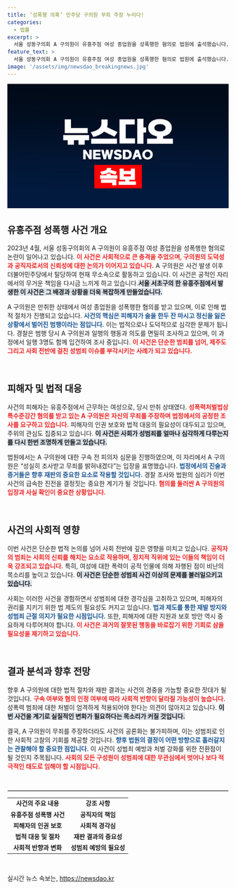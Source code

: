 ```yaml
---
title: ‘성폭행 의혹’ 민주당 구의원 무죄 주장 누리다!
categories:
  - 법률
excerpt: >
  서울 성동구의회 A 구의원이 유흥주점 여성 종업원을 성폭행한 혐의로 법원에 출석했습니다. 그는 무죄를 밝히겠다며 반박했지만, 사건의 충격파는 여전히 커지고 있습니다.
feature_text: >
  서울 성동구의회 A 구의원이 유흥주점 여성 종업원을 성폭행한 혐의로 법원에 출석했습니다. 그는 무죄를 밝히겠다며 반박했지만, 사건의 충격파는 여전히 커지고 있습니다.
image: '/assets/img/newsdao_breakingnews.jpg'
---
```


<p><img src="/assets/img/newsdao_breakingnews.jpg" alt="ontimetimes 속보" /></p>

<h2 data-ke-size="size26">유흥주점 성폭행 사건 개요</h2>

<p data-ke-size="size16">2023년 4월, 서울 성동구의회의 A 구의원이 유흥주점 여성 종업원을 성폭행한 혐의로 논란이 일어나고 있습니다. <b><span style="color: #ee2323;">이 사건은 사회적으로 큰 충격을 주었으며, 구의원의 도덕성과 공직자로서의 신뢰성에 대한 논의가 이어지고 있습니다.</span></b> A 구의원은 사건 발생 이후 더불어민주당에서 탈당하여 현재 무소속으로 활동하고 있습니다. 이 사건은 공적인 자리에서의 무거운 책임을 다시금 느끼게 하고 있습니다.<b><span style="background-color: #21538527;">서울 서초구의 한 유흥주점에서 발생한 이 사건은 그 배경과 상황을 더욱 복잡하게 만들었습니다.</span></b></p>

<p data-ke-size="size16">A 구의원은 만취한 상태에서 여성 종업원을 성폭행한 혐의를 받고 있으며, 이로 인해 법적 절차가 진행되고 있습니다. <b><span style="color: #1a5490;">사건의 핵심은 피해자가 술을 한두 잔 마시고 정신을 잃은 상황에서 벌어진 범행이라는 점입니다.</span></b> 이는 법적으로나 도덕적으로 심각한 문제가 됩니다. 경찰은 범행 당시 A 구의원과 일행의 행동과 의도를 면밀히 조사하고 있으며, 이 과정에서 일행 3명도 함께 입건하여 조사 중입니다. <b><span style="color: #ee2323;">이 사건은 단순한 범죄를 넘어, 제주도 그리고 사회 전반에 걸친 성범죄 이슈를 부각시키는 사례가 되고 있습니다.</span></b></p>

<p data-ke-size="size16">&nbsp;</p>

<h2 data-ke-size="size26">피해자 및 법적 대응</h2>

<p data-ke-size="size16">사건의 피해자는 유흥주점에서 근무하는 여성으로, 당시 만취 상태였다. <b><span style="color: #ee2323;">성폭력처벌법상 특수준강간 혐의를 받고 있는 A 구의원은 자신의 무죄를 주장하며 법정에서의 공정한 조사를 요구하고 있습니다.</span></b> 피해자의 인권 보호와 법적 대응의 필요성이 대두되고 있으며, 주위의 관심도 집중되고 있습니다. <b><span style="background-color: #21538527;">이 사건은 사회가 성범죄를 얼마나 심각하게 다루는지를 다시 한번 조명하게 만들고 있습니다.</span></b></p>

<p data-ke-size="size16">법원에서는 A 구의원에 대한 구속 전 피의자 심문을 진행하였으며, 이 자리에서 A 구의원은 “성실히 조사받고 무죄를 밝혀내겠다”는 입장을 표명했습니다. <b><span style="color: #1a5490;">법정에서의 진술과 증거들은 향후 재판의 중요한 요소로 작용할 것입니다.</span></b> 경찰 조사와 법원의 심리가 이번 사건의 급속한 진전을 결정짓는 중요한 계기가 될 것입니다. <b><span style="color: #ee2323;">혐의를 둘러싼 A 구의원의 입장과 사실 확인이 중요한 상황입니다.</span></b></p>

<p data-ke-size="size16">&nbsp;</p>

<h2 data-ke-size="size26">사건의 사회적 영향</h2>

<p data-ke-size="size16">이번 사건은 단순한 법적 논의를 넘어 사회 전반에 깊은 영향을 미치고 있습니다. <b><span style="color: #ee2323;">공직자의 범죄는 사회의 신뢰를 해치는 요소로 작용하며, 정치적 직위에 있는 이들의 책임이 더욱 강조되고 있습니다.</span></b> 특히, 여성에 대한 폭력이 공적 인물에 의해 자행된 점이 비난의 목소리를 높이고 있습니다. <b><span style="background-color: #21538527;">이 사건은 단순한 성범죄 사건 이상의 문제를 불러일으키고 있습니다.</span></b></p>

<p data-ke-size="size16">사회는 이러한 사건을 경험하면서 성범죄에 대한 경각심을 고취하고 있으며, 피해자의 권리를 지키기 위한 법 제도의 필요성도 커지고 있습니다. <b><span style="color: #1a5490;">법과 제도를 통한 재발 방지와 성범죄 근절 의지가 필요한 시점입니다.</span></b> 또한, 피해자에 대한 지원과 보호 방안 역시 중요하게 다루어져야 합니다. <b><span style="color: #ee2323;">이 사건은 과거의 잘못된 행동을 바로잡기 위한 기회로 삼을 필요성을 제기하고 있습니다.</span></b></p>

<p data-ke-size="size16">&nbsp;</p>

<h2 data-ke-size="size26">결과 분석과 향후 전망</h2>

<p data-ke-size="size16">향후 A 구의원에 대한 법적 절차와 재판 결과는 사건의 경중을 가늠할 중요한 잣대가 될 것입니다. <b><span style="color: #ee2323;">구속 여부와 혐의 인정 여부에 따라 사회적 반향이 달라질 가능성이 높습니다.</span></b> 성폭력 범죄에 대한 처벌이 엄격하게 적용되어야 한다는 의견이 많아지고 있습니다. <b><span style="background-color: #21538527;">이번 사건을 계기로 실질적인 변화가 필요하다는 목소리가 커질 것입니다.</span></b></p>

<p data-ke-size="size16">결국, A 구의원이 무죄를 주장하더라도 사건의 공론화는 불가피하며, 이는 성범죄로 인한 사회적 고찰의 기회를 제공할 것입니다. <b><span style="color: #1a5490;">향후 법원의 결정이 어떤 방향으로 흘러갈지는 관찰해야 할 중요한 점입니다.</span></b> 이 사건이 성범죄 예방과 처벌 강화를 위한 전환점이 될 것인지 주목됩니다. <b><span style="color: #ee2323;">사회의 모든 구성원이 성범죄에 대한 무관심에서 벗어나 보다 적극적인 태도로 임해야 할 시점입니다.</span></b></p>

<p data-ke-size="size16">&nbsp;</p>

<hr style="border: 1px solid #cccccc;"/>

<table style="width: 100%; border-collapse: collapse;">
<tr>
<td style="text-align: center; height: 17px;"><b>사건의 주요 내용</b></td>
<td style="text-align: center; height: 17px;"><b>강조 사항</b></td>
</tr>
<tr>
<td style="text-align: center; height: 17px;"><b>유흥주점 성폭행 사건</b></td>
<td style="text-align: center; height: 17px;"><b>공직자의 책임</b></td>
</tr>
<tr>
<td style="text-align: center; height: 17px;"><b>피해자의 인권 보호</b></td>
<td style="text-align: center; height: 17px;"><b>사회적 경각심</b></td>
</tr>
<tr>
<td style="text-align: center; height: 17px;"><b>법적 대응 및 절차</b></td>
<td style="text-align: center; height: 17px;"><b>재판 결과의 중요성</b></td>
</tr>
<tr>
<td style="text-align: center; height: 17px;"><b>사회적 반향과 변화</b></td>
<td style="text-align: center; height: 17px;"><b>성범죄 예방의 필요성</b></td>
</tr>
</table>

<p data-ke-size="size16">&nbsp;</p>
실시간 뉴스 속보는, <a href="https://newsdao.kr" rel="dofollow">https://newsdao.kr</a>


